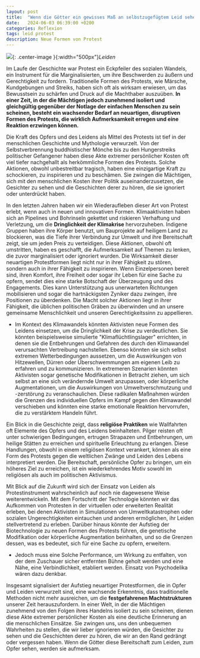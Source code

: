 ```yaml
---
layout: post
title:  "Wenn die Götter ein gewisses Maß an selbstzugefügtem Leid sehen werden sie aufmerksam"
date:   2024-06-03 06:39:00 +0200
categories: Reflexion
tags: leid protest
description: Neue Formen von Protest
---
```



![]({{'/assets/images/leiden.jpg'}}){: .center-image }{:width="500px"}*Leiden*

Im Laufe der Geschichte war Protest ein Eckpfeiler des sozialen Wandels, ein Instrument für die Marginalisierten, um ihre Beschwerden zu äußern und Gerechtigkeit zu fordern. Traditionelle Formen des Protests, wie Märsche, Kundgebungen und Streiks, haben sich oft als wirksam erwiesen, um das Bewusstsein zu schärfen und Druck auf die Machthaber auszuüben. **In einer Zeit, in der die Mächtigen jedoch zunehmend isoliert und gleichgültig gegenüber der Notlage der einfachen Menschen zu sein scheinen, besteht ein wachsender Bedarf an neuartigen, disruptiven Formen des Protests, die wirklich Aufmerksamkeit erregen und eine Reaktion erzwingen können.**

Die Kraft des Opfers und des Leidens als Mittel des Protests ist tief in der menschlichen Geschichte und Mythologie verwurzelt. Von der Selbstverbrennung buddhistischer Mönche bis zu den Hungerstreiks politischer Gefangener haben diese Akte extremer persönlicher Kosten oft viel tiefer nachgehallt als herkömmliche Formen des Protests. Solche Aktionen, obwohl unbestreitbar tragisch, haben eine einzigartige Kraft zu schockieren, zu inspirieren und zu beschämen. Sie zwingen die Mächtigen, sich mit den menschlichen Kosten ihrer Politik auseinanderzusetzen, die Gesichter zu sehen und die Geschichten derer zu hören, die sie ignoriert oder unterdrückt haben.

In den letzten Jahren haben wir ein Wiederaufleben dieser Art von Protest erlebt, wenn auch in neuen und innovativen Formen. Klimaaktivisten haben sich an Pipelines und Bohrinseln gekettet und riskieren Verhaftung und Verletzung, um die **Dringlichkeit der Klimakrise** hervorzuheben. Indigene Gruppen haben ihre Körper benutzt, um Bauprojekte auf heiligem Land zu blockieren, was die Tiefe ihrer Verbindung zur Umwelt und ihre Bereitschaft zeigt, sie um jeden Preis zu verteidigen. Diese Aktionen, obwohl oft umstritten, haben es geschafft, die Aufmerksamkeit auf Themen zu lenken, die zuvor marginalisiert oder ignoriert wurden.
Die Wirksamkeit dieser neuartigen Protestformen liegt nicht nur in ihrer Fähigkeit zu stören, sondern auch in ihrer Fähigkeit zu inspirieren. Wenn Einzelpersonen bereit sind, ihren Komfort, ihre Freiheit oder sogar ihr Leben für eine Sache zu opfern, sendet dies eine starke Botschaft der Überzeugung und des Engagements. Dies kann Unterstützung aus unerwarteten Richtungen mobilisieren und sogar die hartnäckigsten Zyniker dazu zwingen, ihre Positionen zu überdenken. Die Macht solcher Aktionen liegt in ihrer Fähigkeit, die üblichen politischen Gräben zu überwinden und an unsere gemeinsame Menschlichkeit und unseren Gerechtigkeitssinn zu appellieren.

- Im Kontext des Klimawandels könnten Aktivisten neue Formen des Leidens einsetzen, um die Dringlichkeit der Krise zu verdeutlichen. Sie könnten beispielsweise simulierte "Klimaflüchtlingslager" errichten, in denen sie die Entbehrungen und Gefahren des durch den Klimawandel verursachten Vertreibung nachstellen. Ebenso könnten sie sich selbst extremen Wetterbedingungen aussetzen, um die Auswirkungen von Hitzewellen, Dürren oder Überschwemmungen am eigenen Leib zu erfahren und zu kommunizieren. In extremeren Szenarien könnten Aktivisten sogar genetische Modifikationen in Betracht ziehen, um sich selbst an eine sich verändernde Umwelt anzupassen, oder körperliche Augmentationen, um die Auswirkungen von Umweltverschmutzung und -zerstörung zu veranschaulichen. Diese radikalen Maßnahmen würden die Grenzen des individuellen Opfers im Kampf gegen den Klimawandel verschieben und könnten eine starke emotionale Reaktion hervorrufen, die zu verstärktem Handeln führt.


Ein Blick in die Geschichte zeigt, dass **religiöse Praktiken** wie Wallfahrten oft Elemente des Opfers und des Leidens beinhalteten. Pilger reisten oft unter schwierigen Bedingungen, ertrugen Strapazen und Entbehrungen, um heilige Stätten zu erreichen und spirituelle Erleuchtung zu erlangen. Diese Handlungen, obwohl in einem religiösen Kontext verankert, können als eine Form des Protests gegen die weltlichen Zwänge und Leiden des Lebens interpretiert werden. Die Bereitschaft, persönliche Opfer zu bringen, um ein höheres Ziel zu erreichen, ist ein wiederkehrendes Motiv sowohl im religiösen als auch im politischen Aktivismus.

Mit Blick auf die Zukunft wird sich der Einsatz von Leiden als Protestinstrument wahrscheinlich auf noch nie dagewesene Weise weiterentwickeln. Mit dem Fortschritt der Technologie könnten wir das Aufkommen von Protesten in der virtuellen oder erweiterten Realität erleben, bei denen Aktivisten in Simulationen von Umweltkatastrophen oder sozialen Ungerechtigkeiten eintauchen und anderen ermöglichen, ihr Leiden stellvertretend zu erleben. Darüber hinaus könnte der Aufstieg der Biotechnologie zu neuen Formen des Protests führen, die genetische Modifikation oder körperliche Augmentation beinhalten, und so die Grenzen dessen, was es bedeutet, sich für eine Sache zu opfern, erweitern.

- Jedoch muss eine Solche Performance, um Wirkung zu entfalten, von der dem Zuschauer sicher entfernten Bühne geholt werden und eine Nähe, eine Verbindlichkeit, etabliert werden. Einsatz von Psychodelika wären dazu denkbar.

Insgesamt signalisiert der Aufstieg neuartiger Protestformen, die in Opfer und Leiden verwurzelt sind, eine wachsende Erkenntnis, dass traditionelle Methoden nicht mehr ausreichen, um die **festgefahrenen Machtstrukturen** unserer Zeit herauszufordern. In einer Welt, in der die Mächtigen zunehmend von den Folgen ihres Handelns isoliert zu sein scheinen, dienen diese Akte extremer persönlicher Kosten als eine deutliche Erinnerung an die menschlichen Einsätze. Sie zwingen uns, uns den unbequemen Wahrheiten zu stellen, die wir lieber ignorieren würden, die Gesichter zu sehen und die Geschichten derer zu hören, die wir an den Rand gedrängt oder vergessen haben. Wenn die Götter diese Bereitschaft zum Leiden, zum Opfer sehen, werden sie aufmerksam.
